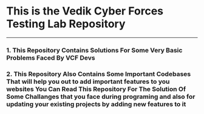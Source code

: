 # This is the Vedik Cyber Forces Testing Lab Repository
***

### 1. This Repository Contains Solutions For Some Very Basic Problems Faced By VCF Devs
### 2. This Repository Also Contains Some Important Codebases That will help you out to add important features to you websites You Can Read This Repository For The Solution Of Some Challanges that you face during programing and also for updating your existing projects by adding new features to it
